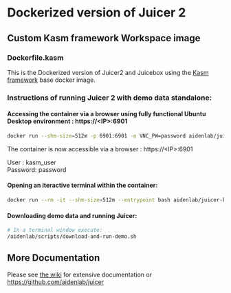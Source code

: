 # Dockerized version of Juicer 2

## Custom Kasm framework Workspace image
### Dockerfile.kasm
This is the Dockerized version of Juicer2 and Juicebox using the [Kasm framework](https://www.kasmweb.com/docs/latest/how_to/building_images.html) base docker image. 

### Instructions of running Juicer 2 with demo data standalone:

#### Accessing the container via a browser using fully functional Ubuntu Desktop environment : https://\<IP\>:6901
``` bash
docker run --shm-size=512m -p 6901:6901 -e VNC_PW=password aidenlab/juicer-kasm:latest
```
The container is now accessible via a browser : https://\<IP\>:6901

User : kasm_user <BR>
Password: password
<BR>

#### Opening an iteractive terminal within the container:
``` bash
docker run --rm -it --shm-size=512m --entrypoint bash aidenlab/juicer-kasm:latest
```

#### Downloading demo data and running Juicer:
```bash
# In a terminal window execute:
/aidenlab/scripts/download-and-run-demo.sh
```

## More Documentation
Please see [the wiki](https://github.com/aidenlab/juicer/wiki) for extensive documentation or 
https://github.com/aidenlab/juicer

